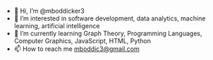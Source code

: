 - 👋 Hi, I’m @mboddicker3
- 👀 I’m interested in software development, data analytics, machine learning, artificial intelligence
- 🌱 I’m currently learning Graph Theory, Programming Languages, Computer Graphics, JavaScript, HTML, Python
- 📫 How to reach me mboddic3@gmail.com

<!---
mboddicker3/mboddicker3 is a ✨ special ✨ repository because its `README.md` (this file) appears on your GitHub profile.
You can click the Preview link to take a look at your changes.
--->
